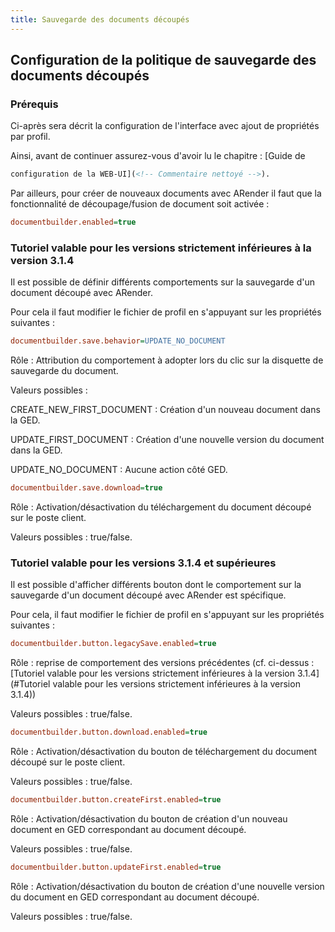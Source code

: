 ```yaml
---
title: Sauvegarde des documents découpés
---
```


## Configuration de la politique de sauvegarde des documents découpés

### Prérequis

Ci-après sera décrit la configuration de l'interface avec ajout de
propriétés par profil.

Ainsi, avant de continuer assurez-vous d'avoir lu le chapitre : [Guide de
```xml
configuration de la WEB-UI](<!-- Commentaire nettoyé -->).
```

Par ailleurs, pour créer de nouveaux documents avec ARender il faut que
la fonctionnalité de découpage/fusion de document soit activée :

```cfg
documentbuilder.enabled=true
```

### Tutoriel valable pour les versions strictement inférieures à la version 3.1.4

Il est possible de définir différents comportements sur la sauvegarde
d'un document découpé avec ARender.

Pour cela il faut modifier le fichier de profil en s'appuyant sur les
propriétés suivantes :

```cfg
documentbuilder.save.behavior=UPDATE_NO_DOCUMENT
```

Rôle : Attribution du comportement à adopter lors du clic sur la disquette de
sauvegarde du document.

Valeurs possibles :

CREATE_NEW_FIRST_DOCUMENT : Création d'un nouveau document dans la
GED.

UPDATE_FIRST_DOCUMENT : Création d'une nouvelle version du document
dans la GED.

UPDATE_NO_DOCUMENT : Aucune action côté GED.

```cfg
documentbuilder.save.download=true
```

Rôle : Activation/désactivation du téléchargement du document découpé sur le
poste client.

Valeurs possibles : true/false.

### Tutoriel valable pour les versions 3.1.4 et supérieures

Il est possible d'afficher différents bouton dont le comportement sur la
sauvegarde d'un document découpé avec ARender est spécifique.

Pour cela, il faut modifier le fichier de profil en s'appuyant sur les
propriétés suivantes :

```cfg
documentbuilder.button.legacySave.enabled=true
```

Rôle : reprise de comportement des versions précédentes (cf. ci-dessus : [Tutoriel valable pour les versions strictement inférieures à la version 3.1.4](#Tutoriel valable pour les versions strictement inférieures à la version 3.1.4))

Valeurs possibles : true/false.

```cfg
documentbuilder.button.download.enabled=true
```

Rôle : Activation/désactivation du bouton de téléchargement du document
découpé sur le poste client.

Valeurs possibles : true/false.

```cfg
documentbuilder.button.createFirst.enabled=true
```

Rôle : Activation/désactivation du bouton de création d'un nouveau document en
GED correspondant au document découpé.

Valeurs possibles : true/false.

```cfg
documentbuilder.button.updateFirst.enabled=true
```

Rôle : Activation/désactivation du bouton de création d'une nouvelle version du document en GED correspondant au document découpé.

Valeurs possibles : true/false.
